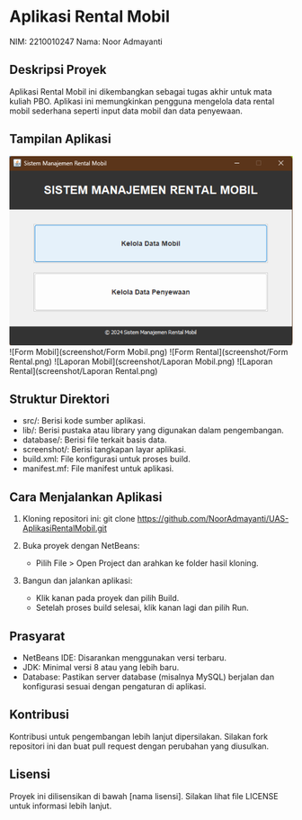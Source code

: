 # Aplikasi Rental Mobil

NIM: 2210010247
Nama: Noor Admayanti

## Deskripsi Proyek
Aplikasi Rental Mobil ini dikembangkan sebagai tugas akhir untuk mata kuliah PBO. Aplikasi ini memungkinkan pengguna mengelola data rental mobil sederhana seperti input data mobil dan data penyewaan.

## Tampilan Aplikasi
![Menu](screenshot/Menu.png)
![Form Mobil](screenshot/Form Mobil.png)
![Form Rental](screenshot/Form Rental.png)
![Laporan Mobil](screenshot/Laporan Mobil.png)
![Laporan Rental](screenshot/Laporan Rental.png)

## Struktur Direktori
- src/: Berisi kode sumber aplikasi.
- lib/: Berisi pustaka atau library yang digunakan dalam pengembangan.
- database/: Berisi file terkait basis data.
- screenshot/: Berisi tangkapan layar aplikasi.
- build.xml: File konfigurasi untuk proses build.
- manifest.mf: File manifest untuk aplikasi.

## Cara Menjalankan Aplikasi
1. Kloning repositori ini:
   git clone https://github.com/NoorAdmayanti/UAS-AplikasiRentalMobil.git

2. Buka proyek dengan NetBeans:
   - Pilih File > Open Project dan arahkan ke folder hasil kloning.

3. Bangun dan jalankan aplikasi:
   - Klik kanan pada proyek dan pilih Build.
   - Setelah proses build selesai, klik kanan lagi dan pilih Run.

## Prasyarat
- NetBeans IDE: Disarankan menggunakan versi terbaru.
- JDK: Minimal versi 8 atau yang lebih baru.
- Database: Pastikan server database (misalnya MySQL) berjalan dan konfigurasi sesuai dengan pengaturan di aplikasi.

## Kontribusi
Kontribusi untuk pengembangan lebih lanjut dipersilakan. Silakan fork repositori ini dan buat pull request dengan perubahan yang diusulkan.

## Lisensi
Proyek ini dilisensikan di bawah [nama lisensi]. Silakan lihat file LICENSE untuk informasi lebih lanjut.
